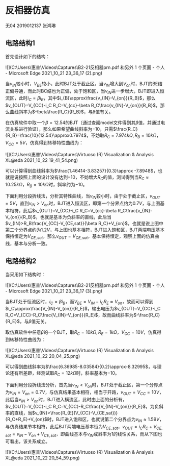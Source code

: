 # 反相器仿真

无04  2019012137  张鸿琳

## 电路结构1

首先设计如下的结构：

![](C:\Users\惠普\Videos\Captures\B2-21反相器prn.pdf 和另外 1 个页面 - 个人 - Microsoft​ Edge 2021_10_21 23_36_17 (2).png)

当$v_{IN}$较小时，$V_{BE}$较小，此时BJT处于截止区，当$v_{IN}$增大到$V_{on}$时，BJT的BE结正偏导通，而此时BC结也为正偏，处于饱和区，当$v_{IN}$进一步增大，BJT即进入恒流区，此时$i_C=\beta i_B$，其中$i_{B}\approx\frac{v_{IN}-V_{on}}{R_B}$，那么$v_{OUT}=V_{CC}-i_C R_C=V_{cc}-\beta R_C\frac{v_{IN}-V_{on}}{R_B}$，那么曲线斜率为$-\beta\frac{R_C}{R_B}$，与$\beta$值有关。

在仿真软件中取一个$\beta=12.54$的BJT（通过查阅model文件得到其$\beta$值，并通过电流关系进行验证），那么如果希望曲线斜率为$-10$，只需$\frac{R_C}{R_B}=\frac{10}{12.54}\approx0.7974$，不妨取$R_C=7.974k\Omega,R_B=10k\Omega$，$V_{CC}=5V$，仿真得到转移特性曲线为：

![](C:\Users\惠普\Videos\Captures\Virtuoso (R) Visualization & Analysis XL@eda 2021_10_22 19_41_54.png)

可以计算得到曲线斜率为$\frac{1.46414-3.83257}{0.3}\approx -7.8948$，也就是说按照上面的设计没有达到$-10$，不妨增大$R_C$的值，测试得到当$R_C\approx10.25k\Omega，R_B=10k\Omega$时，斜率约为$-10$。

下面利用分段折线法，分析其特性曲线，当$v_{IN}$较小时，由于处于截止区，$v_{OUT}=5V$，直到$v_{IN}>V_{on}$时，BJT进入恒流区，即第一个分界点约为$0.7V$，与上图基本相符，此后$v_{OUT}=V_{CC}-i_C R_C=V_{cc}-\beta R_C\frac{v_{IN}-V_{on}}{R_B}$，也就是基本为负斜率的直线，此后当$v_{IN}>R_B\frac{V_{CC}-V_{CE,sat}}{\beta R_C}+V_{on}$，也就是说上图中第二个分界点约为$1.2V$，与上图也基本相符，BJT进入饱和区，BJT两端电压基本保持恒定为$V_{CE,sat}$，那么$v_{OUT}=V_{CE,sat}$，基本保持恒定，观察上面的仿真曲线，基本与分析一致。

## 电路结构2

当采用如下结构时：

![](C:\Users\惠普\Videos\Captures\B2-21反相器prn.pdf 和另外 1 个页面 - 个人 - Microsoft​ Edge 2021_10_21 23_36_17 (3).png)

当BJT处于恒流区时，$i_C=\beta i_B$，而$V_{BE}=V_{IN}-i_C R_E\approx V_{on}$，故而可以得到$i_C\approx\frac{V_{IN}-V_{on}}{R_E}$，输出电压为$v_{OUT}=V_{CC}-i_C R_C=V_{CC}-R_C\frac{V_{IN}-V_{on}}{R_E}$，故而曲线斜率为$-\frac{R_C}{R_E}$，与$\beta$值无关。

取仿真软件中任意$\beta$的一个BJT，取$R_C=10k\Omega,R_E=1k\Omega$，$V_{CC}=10V$，仿真得到转移特性曲线为：

![](C:\Users\惠普\Videos\Captures\Virtuoso (R) Visualization & Analysis XL@eda 2021_10_22 20_04_25.png)

可以得到曲线斜率为$\frac{6.36985-8.03584}{0.2}\approx-8.32995$，与理论还有所差距，经测试取$R_C=12k\Omega$时，斜率基本为$-10$。

下面利用分段折线法分析，首先当$v_{IN}<V_{on}$时，BJT处于截止区，第一个分界点为$v_{IN}=V_{on}=0.7V$，与仿真结果基本相符，相当于开路，$v_{OUT}=V_{CC}=10V$，此后当$v_{IN}>V_{on}$时，BJT进入横流区，此时由上面的分析有，$v_{OUT}=V_{CC}-i_C R_C=V_{CC}-R_C\frac{V_{IN}-V_{on}}{R_E}$，为负斜率的直线，当$v_{IN}>\frac{R_{E}(V_{CC}-V_{CE,sat})}{R_C+R_E}+V_{on}$时，BJT进入饱和区，也就说第二个分界点为$v_{IN}\approx1.59V$，与仿真结果节本相符，此后BJT两端电压基本恒为$V_{CE,sat}$，$v_{OUT}=i_CR_C+V_{CE,sat}=v_{IN}-V_{on}+V_{CE,sat}$，即曲线基本与$v_{IN}$成斜率为1的线性关系，而从下图也可看出，该关系成立。

![](C:\Users\惠普\Videos\Captures\Virtuoso (R) Visualization & Analysis XL@eda 2021_10_22 20_54_59.png)
